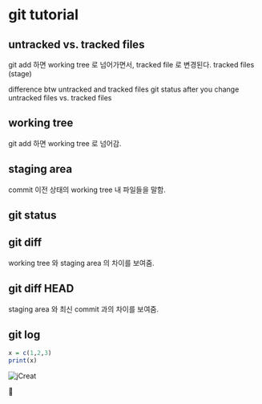 # git tutorial 

## untracked vs. tracked files 
git add 하면 working tree 로 넘어가면서, 
tracked file 로 변경된다. 
tracked files (stage)

difference btw untracked and tracked files 
git status 
after you change untracked files 
vs. 
tracked files 

## working tree 
git add 하면 working tree 로 넘어감.  

## staging area 
commit 이전 상태의 working tree 내 파일들을 말함. 

## git status 

## git diff 
working tree 와 staging area 의 차이를 보여줌. 

## git diff HEAD
staging area 와 최신 commit 과의 차이를 보여줌. 

## git log 

```r
x = c(1,2,3)
print(x)
```

![jCreat](https://user-images.githubusercontent.com/23047716/145701301-1f1352fc-4ab4-45b5-9e23-69edd2cec03a.png) 

👏 

